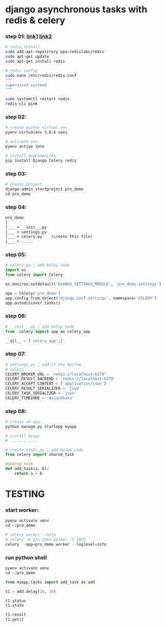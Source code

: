 # django asynchronous tasks with redis & celery

### step 01: [link1](https://redis.io/download#from-the-official-ubuntu-ppa) [link2](https://www.digitalocean.com/community/tutorials/how-to-install-and-secure-redis-on-ubuntu-18-04)
```bash
# redis install
sudo add-apt-repository ppa:redislabs/redis
sudo apt-get update
sudo apt-get install redis

# redis config
sudo nano /etc/redis/redis.conf
"""
supervised systemd
"""

sudo systemctl restart redis
redis-cli pink
```

### step 02:
```bash
# create python virtual env
pyenv virtualenv 3.8.6 venv

# activate env
pyenv active venv

# install dependencies
pip install Django Celery redis
```

### step 03:
```py
# create project
django-admin startproject pro_demo
cd pro_demo
```

### step 04:
```txt
pro_demo
|
|___ + __init__.py
|___ + settings.py
|___ + celery.py    (create this file)
|___ + .....
```

### step 05:
```py
# celery.py | add beloy code
import os
from celery import Celery

os.environ.setdefault('DJANGO_SETTINGS_MODULE', 'pro_demo.settings')

app = Celery('pro_demo')
app.config_from_object('django.conf:settings', namespace='CELERY')
app.autodiscover_tasks()
```

### step 06:
```py
# __init__.py | add beloy code
from .celery import app as celery_app

__all__ = ('celery_app',)
```

### step 07:
```py
# settings.py | add it the bottom
# celery
CELERY_BROKER_URL = 'redis://localhost:6379'
CELERY_RESULT_BACKEND = 'redis://localhost:6379'
CELERY_ACCEPT_CONTENT = ['application/json']
CELERY_RESULT_SERIALIZER = 'json'
CELERY_TASK_SERIALIZER = 'json'
CELERY_TIMEZONE = 'Asia/Dhaka'
```

### step 08:
```py
# create an app
python manage.py startapp myapp

# install myapp
#  ...........

# create tasks.py | add below code
from celery import shared_task

@shared_task
def add_task(a, b):
    return a + b
```

# TESTING
### start worker:
```py
pyenv activate venv
cd ~/pro_demo

# celery worker --help
# celery -A pro_demo worker -l INFO
celery --app=pro_demo worker --loglevel=info
```

### run python shell
```py
pyenv activate venv
cd ~/pro_demo

from myapp.tasks import add_task as add

t1 = add.delay(10, 10)

t1.status
t1.state

t1.result
t1.get()
```
